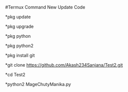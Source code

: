 #Termux Command New Update Code

*pkg update

*pkg upgrade

*pkg python

*pkg python2

*pkg install git

*git clone https://github.com/Akash234Sanjana/Test2.git

*cd Test2

*python2 MageChutyManika.py
